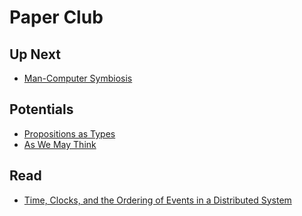 # Paper Club


## Up Next

* [Man-Computer Symbiosis](http://groups.csail.mit.edu/medg/people/psz/Licklider.html)


## Potentials

* [Propositions as Types](https://jgbm.github.io/eecs762f19/papers/wadler-ch.pdf)
* [As We May Think](http://web.mit.edu/STS.035/www/PDFs/think.pdf)

## Read

* [Time, Clocks, and the Ordering of Events in a Distributed System](https://lamport.azurewebsites.net/pubs/time-clocks.pdf)
